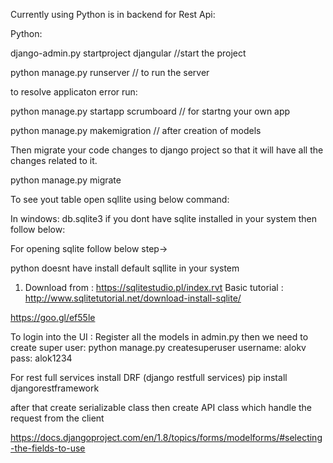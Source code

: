 Currently using Python is in backend  for Rest Api:

Python:

django-admin.py startproject djangular //start the project

python manage.py runserver // to run the server

to resolve applicaton error run:

python manage.py startapp scrumboard // for startng your own app

python manage.py makemigration // after creation of models

Then migrate your code changes to django project so that it will have all the changes related to it.

python manage.py migrate

To see yout table open sqllite using below command:

In windows: db.sqlite3 if you dont have sqlite installed in your system then follow below: 

For opening sqlite follow below step->

python doesnt have install default sqllite in your system
1. Download from : https://sqlitestudio.pl/index.rvt
   Basic tutorial : http://www.sqlitetutorial.net/download-install-sqlite/
 
https://goo.gl/ef55le

To login into the UI :
Register all the models in admin.py then
we need to create super user:
python manage.py createsuperuser
username: alokv
pass: alok1234

For rest full services install DRF (django restfull services)
pip install djangorestframework

after that create serializable class
then create API class which handle the request from the client

https://docs.djangoproject.com/en/1.8/topics/forms/modelforms/#selecting-the-fields-to-use
